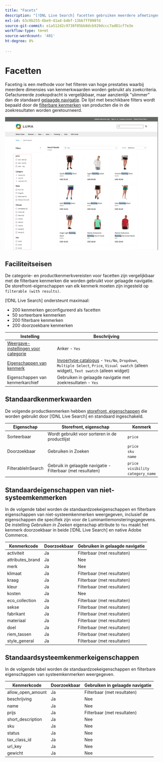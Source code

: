 ```yaml
---
title: "Facets"
description: "[!DNL Live Search] facetten gebruiken meerdere afmetingen van kenmerkwaarden als zoekcriteria."
exl-id: 63c0b255-6be9-41ad-b4bf-13bb7ff098fd
source-git-commit: e1a512d2c9738f05bb8dcb929dccc7ad81cf7e3e
workflow-type: tm+mt
source-wordcount: '401'
ht-degree: 0%

---
```


# Facetten

Faceting is een methode voor het filteren van hoge prestaties waarbij meerdere dimensies van kenmerkwaarden worden gebruikt als zoekcriteria. Gefactureerde zoekopdracht is vergelijkbaar, maar aanzienlijk &quot;slimmer&quot; dan de standaard [gelaagde navigatie](https://experienceleague.adobe.com/docs/commerce-admin/catalog/catalog/navigation/navigation-layered.html). De lijst met beschikbare filters wordt bepaald door de [filterbare kenmerken](https://experienceleague.adobe.com/docs/commerce-admin/catalog/catalog/navigation/navigation-layered.html#filterable-attributes) van producten die in de zoekresultaten worden geretourneerd.

![Gefilterde zoekresultaten](assets/storefront-search-results-run.png)

## Faciliteitseisen

De categorie- en productkenmerkvereisten voor facetten zijn vergelijkbaar met de filterbare kenmerken die worden gebruikt voor gelaagde navigatie. De storefront-eigenschappen van elk kenmerk moeten zijn ingesteld op `filterable (with results)`.

[!DNL Live Search] ondersteunt maximaal:

* 200 kenmerken geconfigureerd als facetten
* 50 sorteerbare kenmerken
* 200 filterbare kenmerken
* 200 doorzoekbare kenmerken

| Instelling | Beschrijving |
|--- |--- |
| [Weergave-instellingen voor categorie](https://experienceleague.adobe.com/docs/commerce-admin/catalog/categories/create/categories-display-settings.html) | Anker - `Yes` |
| [Eigenschappen van kenmerk](https://experienceleague.adobe.com/docs/commerce-admin/catalog/product-attributes/create/attribute-product-create.html) | [Invoertype catalogus](https://experienceleague.adobe.com/docs/commerce-admin/catalog/product-attributes/attributes-input-types.html) - `Yes/No`, `Dropdown`, `Multiple Select`, `Price`, `Visual swatch` (alleen widget), `Text swatch` (alleen widget) |
| Eigenschappen van kenmerkarchief | Gebruiken in gelaagde navigatie met zoekresultaten - `Yes` |

## Standaardkenmerkwaarden

De volgende productkenmerken hebben [storefront, eigenschappen](https://experienceleague.adobe.com/docs/commerce-admin/catalog/product-attributes/product-attributes.html) die worden gebruikt door [!DNL Live Search] en standaard ingeschakeld.

| Eigenschap | Storefront, eigenschap | Kenmerk |
|---|---|---|
| Sorteerbaar | Wordt gebruikt voor sorteren in de productlijst | `price` |
| Doorzoekbaar | Gebruiken in Zoeken | `price` <br />`sku`<br />`name` |
| FilterableInSearch | Gebruik in gelaagde navigatie - Filterbaar (met resultaten) | `price`<br />`visibility`<br />`category_name` |

## Standaardeigenschappen van niet-systeemkenmerken

In de volgende tabel worden de standaardzoekeigenschappen en filterbare eigenschappen van niet-systeemkenmerken weergegeven, inclusief de eigenschappen die specifiek zijn voor de Luminantiemonsteringsgegevens. De instelling *Gebruiken in Zoeken* eigenschap attribute to `Yes` maakt het kenmerk doorzoekbaar in beide [!DNL Live Search] en native Adobe Commerce.

| Kenmerkcode | Doorzoekbaar | Gebruiken in gelaagde navigatie |
|--- |--- |--- |
| activiteit | Ja | Filterbaar (met resultaten) |
| attributes_brand | Ja | Nee |
| merk | Ja | Nee |
| klimaat | Ja | Filterbaar (met resultaten) |
| kraag | Ja | Filterbaar (met resultaten) |
| kleur | Ja | Filterbaar (met resultaten) |
| kosten | Ja | Nee |
| eco_collection | Ja | Filterbaar (met resultaten) |
| sekse | Ja | Filterbaar (met resultaten) |
| fabrikant | Ja | Filterbaar (met resultaten) |
| materiaal | Ja | Filterbaar (met resultaten) |
| doel | Ja | Filterbaar (met resultaten) |
| riem_tassen | Ja | Filterbaar (met resultaten) |
| style_general | Ja | Filterbaar (met resultaten) |

## Standaardsysteemkenmerkeigenschappen

In de volgende tabel worden de standaardzoekeigenschappen en filterbare eigenschappen van systeemkenmerken weergegeven.

| Kenmerkcode | Doorzoekbaar | Gebruiken in gelaagde navigatie |
|--- |--- |--- |
| allow_open_amount | Ja | Filterbaar (met resultaten) |
| beschrijving | Ja | Nee |
| name | Ja | Nee |
| prijs | Ja | Filterbaar (met resultaten) |
| short_description | Ja | Nee |
| sku | Ja | Nee |
| status | Ja | Nee |
| tax_class_id | Ja | Nee |
| url_key | Ja | Nee |
| gewicht | Ja | Nee |
